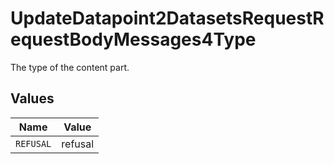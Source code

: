 # UpdateDatapoint2DatasetsRequestRequestBodyMessages4Type

The type of the content part.


## Values

| Name      | Value     |
| --------- | --------- |
| `REFUSAL` | refusal   |